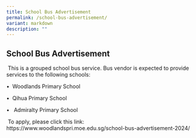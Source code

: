 ```yaml
---
title: School Bus Advertisement
permalink: /school-bus-advertisement/
variant: markdown
description: ""
---
```

<h2>School Bus Advertisement</h2>
<p>&nbsp;This is a grouped school bus service. Bus vendor is expected to
provide services to the following schools:</p>
<p>•&nbsp;&nbsp;Woodlands Primary School</p>
<p>•&nbsp;&nbsp;Qihua Primary School</p>
<p>•&nbsp;&nbsp;
Admiralty Primary School</p>
<p>&nbsp;To apply, please click this link:<br><a rel="noopener noreferrer nofollow" target="_blank">https://www.woodlandspri.moe.edu.sg/school-bus-advertisement-2024/</a> </p>
